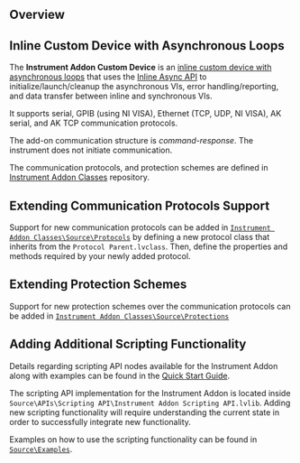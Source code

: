 ## Overview

## Inline Custom Device with Asynchronous Loops

The **Instrument Addon Custom Device** is an [inline custom device with asynchronous loops](https://www.ni.com/documentation/en/veristand/latest/manual/custom-device-inline-async-loop/) that uses the [Inline Async API](https://github.com/ni/niveristand-custom-device-development-tools/tree/main/inline-async-api) to initialize/launch/cleanup the asynchronous VIs, error handling/reporting, and data transfer between inline and synchronous VIs.

It supports serial, GPIB (using NI VISA), Ethernet (TCP, UDP, NI VISA), AK serial, and AK TCP communication protocols.

The add-on communication structure is *command-response*. The instrument does not initiate communication.

The communication protocols, and protection schemes are defined in [Instrument Addon Classes](https://github.com/ni/niveristand-instrument-addon-classes) repository.

## Extending Communication Protocols Support

Support for new communication protocols can be added in [`Instrument Addon Classes\Source\Protocols`](https://github.com/ni/niveristand-instrument-addon-classes/tree/main/Source/Protocols) by defining a new protocol class that inherits from the `Protocol Parent.lvclass`. Then, define the properties and methods required by your newly added protocol.

## Extending Protection Schemes

Support for new protection schemes over the communication protocols can be added in [`Instrument Addon Classes\Source\Protections`](https://github.com/ni/niveristand-instrument-addon-classes/tree/main/Source/Protections) 

## Adding Additional Scripting Functionality

Details regarding scripting API nodes available for the Instrument Addon along with examples can be found in the [Quick Start Guide](https://github.com/ni/niveristand-instrument-addon-custom-device/blob/main/Source/Quick%20Start%20Documentation/Instrument%20Addon%20Quick%20Start%20Guide.md).

The scripting API implementation for the Instrument Addon is located inside `Source\APIs\Scripting API\Instrument Addon Scripting API.lvlib`. Adding new scripting functionality will require understanding the current state in order to successfully integrate new functionality.

Examples on how to use the scripting functionality can be found in [`Source\Examples`](https://github.com/ni/niveristand-instrument-addon-custom-device/tree/main/Source/Examples).